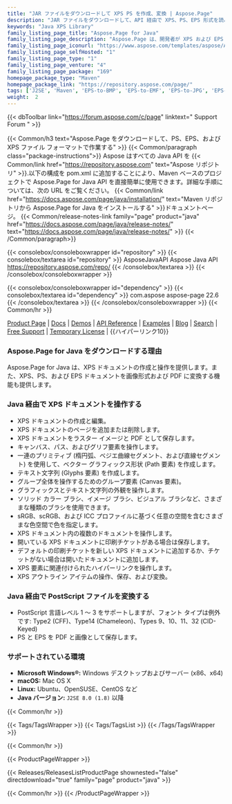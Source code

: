 ```yaml
---
title: "JAR ファイルをダウンロードして XPS PS を作成、変換 | Aspose.Page"
description: "JAR ファイルをダウンロードして、API 経由で XPS、PS、EPS 形式を読み取り、作成、変換します。グリフ、ブラシ、ベクター、ベジェ、カラー ブラシ、透明度、不透明度マスクをサポートします。"
keywords: "Java XPS Library"
family_listing_page_title: "Aspose.Page for Java"
family_listing_page_description: "Aspose.Page は、開発者が XPS および EPS ドキュメントを操作できるように構築された Java API です。 API を使用して、既存の XPS ドキュメントと新しい XPS ドキュメントを作成、編集、保存できます。さらに、XPS および EPS ドキュメントを PDF および画像に変換できます。広範な操作機能を提供し、あらゆる種類のデスクトップ GUI アプリケーション、Web アプリケーション、およびコンソール アプリケーションと統合できます。"
family_listing_page_iconurl: "https://www.aspose.com/templates/aspose/App_Themes/V3/images/page/272x272/aspose_page-for-java.png"
family_listing_page_selfHosted: "1"
family_listing_page_type: "1"
family_listing_page_venture: "4"
family_listing_page_package: "169"
homepage_package_type: "Maven"
homepage_package_link: "https://repository.aspose.com/page/"
tags: ['J2SE', 'Maven', 'EPS-to-BMP', 'EPS-to-EMF', 'EPS-to-JPG', 'EPS-to-PDF', 'EPS-to-PNG', 'EPS-to-TIFF', 'EPS-to-WMF', 'postscript-to-BMP', 'postscript-to-JPG', 'postscript-to-PDF', 'postscript-to-PNG', 'postscript-to-TIFF', 'XPS-to-BMP', 'XPS-to-JPG', 'XPS-to-PDF', 'XPS-to-PNG', 'XPS-to-TIFF']
weight:  2
---
```


{{< dbToolbar link="https://forum.aspose.com/c/page" linktext=" Support Forum " >}}

{{< Common/h3 text="Aspose.Page をダウンロードして、PS、EPS、および XPS ファイル フォーマットで作業する"  >}}
{{< Common/paragraph class="package-instructions">}}
Aspose はすべての Java API を
{{< Common/link href="https://repository.aspose.com" text="Aspose リポジトリ"  >}}.以下の構成を pom.xml に追加することにより、Maven ベースのプロジェクトで Aspose.Page for Java API を直接簡単に使用できます。詳細な手順については、次の URL をご覧ください。
{{< Common/link href="https://docs.aspose.com/page/java/installation/" text="Maven リポジトリから Aspose.Page for Java をインストールする"  >}}ドキュメントページ。
{{< Common/release-notes-link family="page" product="java" href="https://docs.aspose.com/page/java/release-notes/" text="https://docs.aspose.com/page/java/release-notes/"  >}}
{{< /Common/paragraph>}}

{{< consolebox/consoleboxwrapper id="repository" >}}
   {{< consolebox/textarea id="repository" >}} 
      <repository>
      <id>AsposeJavaAPI</id>
      <name>Aspose Java API</name>
      <url>https://repository.aspose.com/repo/</url>
      </repository> 
   {{< /consolebox/textarea >}}
{{< /consolebox/consoleboxwrapper >}}

{{< consolebox/consoleboxwrapper id="dependency" >}}
   {{< consolebox/textarea id="dependency" >}}
      <dependency>
      <groupId>com.aspose</groupId>
      <artifactId>aspose-page</artifactId>
      <version>22.6</version>
      </dependency>
   {{< /consolebox/textarea >}}
{{< /consolebox/consoleboxwrapper >}}
{{< Common/hr >}}

[Product Page](https://products.aspose.com/page/java) | [Docs](https://docs.aspose.com/page/java/) | [Demos](https://products.aspose.app/page/family) | [API Reference](https://reference.aspose.com/page/java) | [Examples](https://github.com/aspose-page/Aspose.Page-for-Java) | [Blog](https://blog.aspose.com/category/page/) | [Search](https://search.aspose.com/) | [Free Support](https://forum.aspose.com/c/page) | [Temporary License](https://purchase.aspose.com/temporary-license) | {{ハイパーリンク10}}

### Aspose.Page for Java をダウンロードする理由

Aspose.Page for Java は、XPS ドキュメントの作成と操作を提供します。また、XPS、PS、および EPS ドキュメントを画像形式および PDF に変換する機能も提供します。

### Java 経由で XPS ドキュメントを操作する

- XPS ドキュメントの作成と編集。
- XPS ドキュメントのページを追加または削除します。
- XPS ドキュメントをラスター イメージと PDF として保存します。
- キャンバス、パス、およびグリフ要素を操作します。
- 一連のプリミティブ (楕円弧、ベジエ曲線セグメント、および直線セグメント) を使用して、ベクター グラフィックス形状 (Path 要素) を作成します。
- テキスト文字列 (Glyphs 要素) を作成します。
- グループ全体を操作するためのグループ要素 (Canvas 要素)。
- グラフィックスとテキスト文字列の外観を操作します。
- ソリッド カラー ブラシ、イメージ ブラシ、ビジュアル ブラシなど、さまざまな種類のブラシを使用できます。
- sRGB、scRGB、および ICC プロファイルに基づく任意の空間を含むさまざまな色空間で色を指定します。
- XPS ドキュメント内の複数のドキュメントを操作します。
- 開いている XPS ドキュメントに印刷チケットがある場合は保存します。
- デフォルトの印刷チケットを新しい XPS ドキュメントに追加するか、チケットがない場合は開いたドキュメントに追加します。
- XPS 要素に関連付けられたハイパーリンクを操作します。
- XPS アウトライン アイテムの操作、保存、および変換。

### Java 経由で PostScript ファイルを変換する

- PostScript 言語レベル 1 ～ 3 をサポートしますが、フォント タイプは例外です: Type2 (CFF)、Type14 (Chameleon)、Types 9、10、11、32 (CID-Keyed)
- PS と EPS を PDF と画像として保存します。

### サポートされている環境

- **Microsoft Windows®:** Windows デスクトップおよびサーバー (x86、x64)
- **macOS:** Mac OS X
- **Linux:** Ubuntu、OpenSUSE、CentOS など
- **Java バージョン:** `J2SE 8.0 (1.8)` 以降

{{< Common/hr >}}

{{< Tags/TagsWrapper >}}
 {{< Tags/TagsList >}}
{{< /Tags/TagsWrapper >}}

{{< Common/hr >}}

{{< ProductPageWrapper >}}
<!-- ReleasesListProductPage-->
   {{< Releases/ReleasesListProductPage shownested="false"  directdownload="true" family="page" product="java" >}}
<!-- /ReleasesListProductPage-->
{{< Common/hr >}}
{{< /ProductPageWrapper >}}

